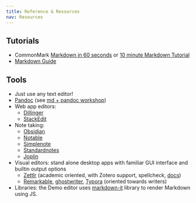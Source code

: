 ```yaml
---
title: Reference & Resources
nav: Resources
---
```


## Tutorials

- CommonMark [Markdown in 60 seconds](https://commonmark.org/help/) or [10 minute Markdown Tutorial](https://commonmark.org/help/tutorial/)
- [Markdown Guide](https://www.markdownguide.org/)

## Tools

- Just use any text editor!
- [Pandoc](https://pandoc.org/) (see [md + pandoc workshop](https://evanwill.github.io/write-md/content/3-pandoc.html))
- Web app editors:
    - [Dillinger](https://dillinger.io/) 
    - [StackEdit](https://stackedit.io/)
- Note taking: 
    - [Obsidian](https://obsidian.md/)
    - [Notable](https://notable.md/)
    - [Simplenote](https://simplenote.com/)
    - [Standardnotes](https://standardnotes.org/)
    - [Joplin](https://joplinapp.org/)
- Visual editors: stand alone desktop apps with familiar GUI interface and builtin output options 
    - [Zettlr](https://www.zettlr.com/) (academic oriented, with Zotero support, spellcheck, [docs](https://docs.zettlr.com/)) 
    - [Remarkable](https://remarkableapp.github.io/index.html), [ghostwriter](https://wereturtle.github.io/ghostwriter/), [Typora](https://www.typora.io/) (oriented towards writers)
- Libraries: the Demo editor uses [markdown-it](https://github.com/markdown-it/markdown-it) library to render Markdown using JS.
